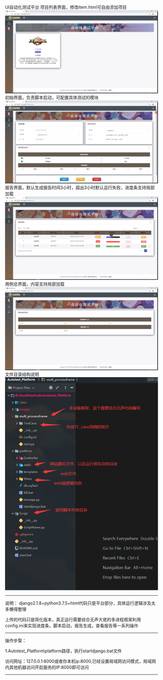 UI自动化测试平台
项目列表界面，修改item.html可自由添加项目
![image](https://github.com/Shineleem/Autotest_Platform/blob/master/images/item.png)
初始界面，负责脚本启动，可配置具体测试的模块
![image](https://github.com/Shineleem/Autotest_Platform/blob/master/images/index.png)
报告界面，默认生成报告时间3小时，超出3小时默认运行失败，进度条支持局部加载
![image](https://github.com/Shineleem/Autotest_Platform/blob/master/images/report.png)
用例总界面，内容支持局部加载
![image](https://github.com/Shineleem/Autotest_Platform/blob/master/images/case.png)
文件目录结构说明
![image](https://github.com/Shineleem/Autotest_Platform/blob/master/images/project.png)
********************************************************************************************************  

说明：
django2.1.8+python3.7.5+html代码只是平台部分，具体运行逻辑涉及太多懒得整理

上传的代码只是简化版本，真正运行需要综合无声大佬的多进程框架利用config.ini来实现进度条，脚本启动，报告生成，查看报告等一系列操作

********************************************************************************************************  

操作步棸：

1.Autotest_Platform\platform路径，执行startdjango.bat文件

访问网址：127.0.0.1:8000或者你本机ip:8000,已经设置局域网访问模式，局域网内其他机器访问开启服务的IP:8000即可访问

********************************************************************************************************  
